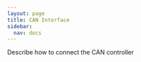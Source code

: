 ```yaml
---
layout: page
title: CAN Interface
sidebar:
  nav: docs
---
```


Describe how to connect the CAN controller
